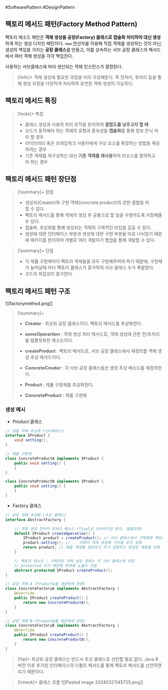 #SoftwarePattern #DesignPattern

## 팩토리 메서드 패턴(Factory Method Pattern)
팩토리 메소드 패턴은 **객체 생성을 공장(Factory) 클래스로 캡슐화 처리하여 대신 생성**하게 하는 생성 디자인 패턴이다. `new` 연산자를 이용해 직접 객체를 생성하는 것이 아닌, 생성의 책임을 가지는 **공장 클래스**를 만들고, 이를 상속하는 서브 공장 클래스의 메서드에서 여러 객체 생성을 각각 책임진다.

사용하는 서브클래스에 따라 생산되는 객체 인스턴스가 결정된다.

> [!info]+ 
> 객체 생성에 필요한 과정을 미리 구성해둔다. 즉 전처리, 후처리 등을 통해 생성 과정을 다양하게 처리하여 유연한 객체 생성이 가능하다.

## 팩토리 메서드 특징
> [!note]+ 특징
> + 클래스 생성과 사용의 처리 로직을 분리하여 **결합도를 낮추고자 할 때**
> + 코드가 동작해야 하는 객체의 유형과 종속성을 **캡슐화**를 통해 정보 은닉 처리 할 경우
> + 라이브러리 혹은 프레임워크 사용자에게 구성 요소를 확장하는 방법을 제공하려는 경우 
> + 기존 객체를 재구성하는 대신 **기존 객체를 재사용**하여 리소스를 절약하고자 하는 경우

## 팩토리 메서드 패턴 장단점
> [!summary]+ 장점
> + 생성자(Creator)와 구현 객체(concrete product)의 강한 결합을 피할 수 있다.
> + 팩토리 메서드를 통해 객체의 생성 후 공통으로 할 일을 수행하도록 지정해줄 수 있다.
> + 캡슐화, 추상화를 통해 생성되는 객체의 구체적인 타입을 감출 수 있다.
> + 생성에 대한 인터페이스 부분과 생성에 대한 구현 부분을 따로 나뉘었기 때문에 패키지를 분리하여 개별로 여러 개발자가 협업을 통해 개발할 수 있다.

> [!summary]+ 단점
> + 각 제품 구현체마다 팩토리 객체들을 모두 구현해주어야 하기 때문에, 구현체가 늘어날때 마다 팩토리 클래스가 증가하여 서브 클래스 수가 폭발한다.
> + 코드의 복잡성이 증가한다.
> 
## 팩토리 메서드 패턴 구조
![[factorymethod.png]]

> [!summary]+ 
> - **Creator** : 최상위 공장 클래스이다. 팩토리 메서드를 추상화한다.
> - **someOperartion** : 객체 생성 처리 메서드로, 객체 생성에 관한 전/후처리를 템플릿화한 메소드이다.
> - **createProduct** : 팩토리 메서드로, 서브 공장 클래스에서 재정의할 객체 생성 추상 메서드이다.
> 
> - **ConcreteCreator** : 각 서브 공장 클래스들은 생성 추상 메소드를 재정의한다.
> - **Product** : 제품 구현체를 추상화한다.
> 
> - **ConcreteProduct** : 제품 구현체

### 생성 예시
+ Product 클래스
```java
// 제품 객체 추상화 (인터페이스)
interface IProduct {
    void setting();
}

// 제품 구현체
class ConcreteProductA implements IProduct {
    public void setting() {
    }
}

class ConcreteProductB implements IProduct {
    public void setting() {
    }
}
```

+ Factory 클래스
```java
// 공장 객체 추상화 (추상 클래스)
interface AbstractFactory {

    // 객체 생성 전처리 후처리 메소드 (final로 오버라이딩 방지, 템플릿화)
    default IProduct createOperation() {
        IProduct product = createProduct(); // 서브 클래스에서 구체화한 팩토리 메서드 실행
        product.setting(); // .. 이밖의 객체 생성에 가미할 로직 실행
        return product; // 제품 객체를 생성하고 추가 설정하고 완성된 제품을 반환
    }

    // 팩토리 메소드 : 구체적인 객체 생성 종류는 각 서브 클래스에 위임
    // protected 이기 때문에 외부에 노출이 안됨
    abstract protected IProduct createProduct();
}

// 공장 객체 A (ProductA를 생성하여 반환)
class ConcreteFactoryA implements AbstractFactory {
    @Override
    public IProduct createProduct() {
        return new ConcreteProductA();
    }
}

// 공장 객체 B (ProductB를 생성하여 반환)
class ConcreteFactoryB implements AbstractFactory {
    @Override
    public IProduct createProduct() {
        return new ConcreteProductB();
    }
}
```

> [!tip]+ 
> 최상위 공장 클래스는 반드시 추상 클래스로 선언할 필요 없다. Java 8 버전 이후 추가된 인터페이스의 디폴트 메서드를 통해 팩토리 메서드를 선언하면 되기 때문이다.

> [!check]+ 클래스 흐름
> ![[Pasted image 20240321145725.png]]